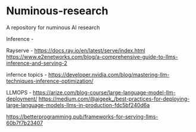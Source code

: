 # Numinous-research
A repository for numinous AI research


Inference - 

Rayserve - https://docs.ray.io/en/latest/serve/index.html
https://www.e2enetworks.com/blog/a-comprehensive-guide-to-llms-inference-and-serving-2

infernce topics - https://developer.nvidia.com/blog/mastering-llm-techniques-inference-optimization/




LLMOPS - https://arize.com/blog-course/large-language-model-llm-deployment/
https://medium.com/@aigeek_/best-practices-for-deploying-large-language-models-llms-in-production-fdc5bf240d6a


https://betterprogramming.pub/frameworks-for-serving-llms-60b7f7b23407



